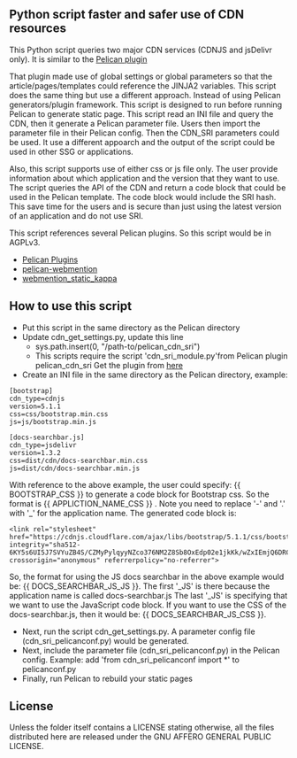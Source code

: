 Python script faster and safer use of CDN resources
---------------------------------------------------

This Python script queries two major CDN services (CDNJS and jsDelivr only).
It is similar to the [Pelican plugin](https://github.com/patrickdung/pelican_cdn_sri)

That plugin made use of global settings or global parameters so that the article/pages/templates
could reference the JINJA2 variables. This script does the same thing but use a different approach.
Instead of using Pelican generators/plugin framework. This script is designed to run
before running Pelican to generate static page. This script read an INI file and query the CDN,
then it generate a Pelican parameter file. Users then import the parameter file in their Pelican
config. Then the CDN_SRI parameters could be used. It use a different appoarch and the output
of the script could be used in other SSG or applications.

Also, this script supports use of either css or js file only.
The user provide information about which application and the version
that they want to use. The script queries the API of the CDN and
return a code block that could be used in the Pelican template.
The code block would include the SRI hash.
This save time for the users and is secure than just using the latest version
of an application and do not use SRI.

This script references several Pelican plugins. So this script
would be in AGPLv3.

- [Pelican Plugins](https://github.com/getpelican/pelican-plugins/)
- [pelican-webmention](https://github.com/drivet/pelican-webmention)
- [webmention_static_kappa](https://github.com/kappa-wingman/webmention_static_kappa)

How to use this script
----------------------

- Put this script in the same directory as the Pelican directory
- Update cdn_get_settings.py, update this line
  - sys.path.insert(0, "/path-to/pelican_cdn_sri")
  - This scripts require the script 'cdn_sri_module.py'from Pelican plugin pelican_cdn_sri
    Get the plugin from [here](https://github.com/patrickdung/pelican_cdn_sri)
- Create an INI file in the same directory as the Pelican directory, example:

```
[bootstrap]
cdn_type=cdnjs
version=5.1.1
css=css/bootstrap.min.css
js=js/bootstrap.min.js

[docs-searchbar.js]
cdn_type=jsdelivr
version=1.3.2
css=dist/cdn/docs-searchbar.min.css
js=dist/cdn/docs-searchbar.min.js
```

With reference to the above example, the user could specify:
{{ BOOTSTRAP_CSS }} to generate a code block for Bootstrap css.
So the format is {{ APPLICTION_NAME_CSS }} .
Note you need to replace '-' and '.' with '_' for the application name.
The generated code block is:

```
<link rel="stylesheet" href="https://cdnjs.cloudflare.com/ajax/libs/bootstrap/5.1.1/css/bootstrap.min.css" integrity="sha512-6KY5s6UI5J7SVYuZB4S/CZMyPylqyyNZco376NM2Z8Sb8OxEdp02e1jkKk/wZxIEmjQ6DRCEBhni+gpr9c4tvA==" crossorigin="anonymous" referrerpolicy="no-referrer">
```

So, the format for using the JS docs searchbar in the above example would be:
{{ DOCS_SEARCHBAR_JS_JS }}.
The first '_JS' is there because the application name is called docs-searchbar.js
The last '_JS' is specifying that we want to use the JavaScript code block.
If you want to use the CSS of the docs-searchbar.js, then it would be:
{{ DOCS_SEARCHBAR_JS_CSS }}.


- Next, run the script cdn_get_settings.py. A parameter config file (cdn_sri_pelicanconf.py) would be generated.
- Next, include the parameter file (cdn_sri_pelicanconf.py) in the Pelican config.
Example: add 'from cdn_sri_pelicanconf import *' to pelicanconf.py
- Finally, run Pelican to rebuild your static pages

License
-------
Unless the folder itself contains a LICENSE stating otherwise, all the files
distributed here are released under the GNU AFFERO GENERAL PUBLIC LICENSE.
